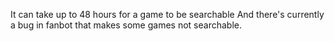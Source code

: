It can take up to 48 hours for a game to be searchable
And there's currently a bug in fanbot that makes some games not searchable.
